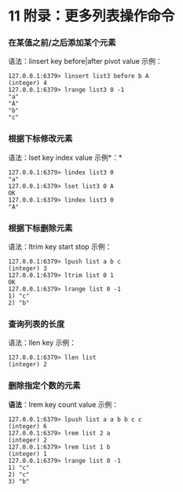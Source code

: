 # 11 附录：更多列表操作命令

### 在某值之前/之后添加某个元素

语法：linsert key before|after pivot value 示例：

```shell
127.0.0.1:6379> linsert list3 before b A
(integer) 4
127.0.0.1:6379> lrange list3 0 -1
"a"
"A"
"b"
"c"
```

### 根据下标修改元素

语法：lset key index value 示例\*：\*

```shell
127.0.0.1:6379> lindex list3 0
"a"
127.0.0.1:6379> lset list3 0 A
OK
127.0.0.1:6379> lindex list3 0
"A"
```

### 根据下标删除元素

语法：ltrim key start stop 示例：

```shell
127.0.0.1:6379> lpush list a b c
(integer) 3
127.0.0.1:6379> ltrim list 0 1
OK
127.0.0.1:6379> lrange list 0 -1
1) "c"
2) "b"
```

### 查询列表的长度

语法：llen key 示例：

```shell
127.0.0.1:6379> llen list
(integer) 2
```

### 删除指定个数的元素

**语法**：lrem key count value 示例：

```shell
127.0.0.1:6379> lpush list a a b b c c
(integer) 6
127.0.0.1:6379> lrem list 2 a
(integer) 2
127.0.0.1:6379> lrem list 1 b
(integer) 1
127.0.0.1:6379> lrange list 0 -1
1) "c"
2) "c"
3) "b"
```
